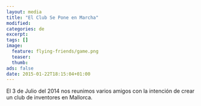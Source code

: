 ```yaml
---
layout: media
title: "El Club Se Pone en Marcha"
modified:
categories: de
excerpt:
tags: []
image:
  feature: flying-friends/game.png
  teaser:
  thumb:
ads: false
date: 2015-01-22T18:15:04+01:00
---
```


El 3 de Julio del 2014 nos reunimos varios amigos con la intención de crear un club de inventores en Mallorca.